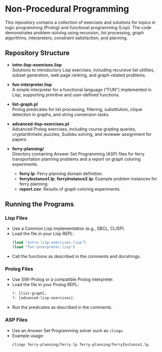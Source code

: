 # Non-Procedural Programming 

This repository contains a collection of exercises and solutions for topics in logic programming (Prolog) and functional programming (Lisp). The code demonstrates problem-solving using recursion, list processing, graph algorithms, interpreters, constraint satisfaction, and planning.

## Repository Structure

- **intro-lisp-exercises.lisp**  
  Solutions to introductory Lisp exercises, including recursive list utilities, subset generation, web page ranking, and graph-related problems.

- **fun-interpreter.lisp**  
  A simple interpreter for a functional language ("FUN") implemented in Lisp, supporting primitive and user-defined functions.

- **list-graph.pl**  
  Prolog predicates for list processing, filtering, substitution, clique detection in graphs, and string conversion tasks.

- **advanced-lisp-exercises.pl**  
  Advanced Prolog exercises, including course grading queries, cryptarithmetic puzzles, Sudoku solving, and reviewer assignment for papers.

- **ferry-planning/**  
  Directory containing Answer Set Programming (ASP) files for ferry transportation planning problems and a report on graph coloring experiments.
  - **ferry.lp**: Ferry planning domain definition.
  - **ferryInstance1.lp**, **ferryInstance2.lp**: Example problem instances for ferry planning.
  - **report.csv**: Results of graph coloring experiments.

## Running the Programs

### Lisp Files

- Use a Common Lisp implementation (e.g., SBCL, CLISP).
- Load the file in your Lisp REPL:
  ```lisp
  (load "intro-lisp-exercises.lisp")
  (load "fun-interpreter.lisp")
  ```
- Call the functions as described in the comments and docstrings.

### Prolog Files

- Use SWI-Prolog or a compatible Prolog interpreter.
- Load the file in your Prolog REPL:
  ```prolog
  ?- [list-graph].
  ?- [advanced-lisp-exercises].
  ```
- Run the predicates as described in the comments.

### ASP Files

- Use an Answer Set Programming solver such as `clingo`.
- Example usage:
  ```sh
  clingo ferry-planning/ferry.lp ferry-planning/ferryInstance1.lp
  ```


